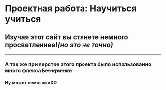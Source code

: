 # Проектная работа: __Научиться учиться__
## Изучая этот сайт вы станете немного просветленнее!*(но это не точно)*
---
### А так же при верстке этого проекта было использованно много флекса ~~Без кринжа~~
#### Ну может немножкоXD
